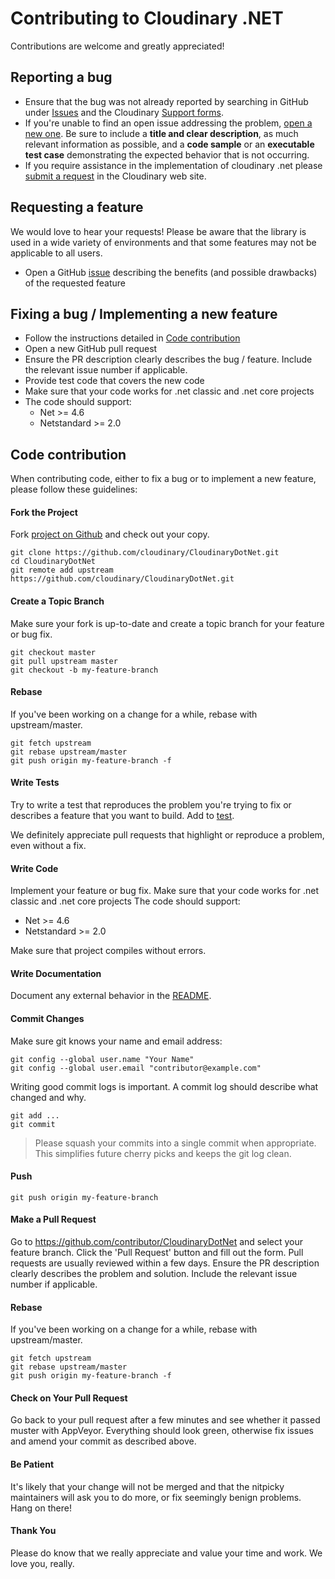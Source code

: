 # Contributing to Cloudinary .NET

Contributions are welcome and greatly appreciated!

## Reporting a bug

- Ensure that the bug was not already reported by searching in GitHub under [Issues](https://github.com/cloudinary/CloudinaryDotNet/) and the Cloudinary [Support forms](https://support.cloudinary.com).
- If you're unable to find an open issue addressing the problem, [open a new one](https://github.com/cloudinary/CloudinaryDotNet/issues/new).
  Be sure to include a **title and clear description**, as much relevant information as possible, and a **code sample** or an **executable test case** demonstrating the expected behavior that is not occurring.
- If you require assistance in the implementation of cloudinary .net please [submit a request](https://support.cloudinary.com/hc/en-us/requests/new) in the Cloudinary web site.

## Requesting a feature

We would love to hear your requests!
Please be aware that the library is used in a wide variety of environments and that some features may not be applicable to all users.

- Open a GitHub [issue](https://github.com/cloudinary/CloudinaryDotNet) describing the benefits (and possible drawbacks) of the requested feature

## Fixing a bug / Implementing a new feature

- Follow the instructions detailed in [Code contribution](#code-contribution)
- Open a new GitHub pull request
- Ensure the PR description clearly describes the bug / feature. Include the relevant issue number if applicable.
- Provide test code that covers the new code
- Make sure that your code works for .net classic and .net core projects
- The code should support:
  - Net >= 4.6
  - Netstandard >= 2.0

## Code contribution

When contributing code, either to fix a bug or to implement a new feature, please follow these guidelines:

#### Fork the Project

Fork [project on Github](https://github.com/cloudinary/CloudinaryDotNet) and check out your copy.

```
git clone https://github.com/cloudinary/CloudinaryDotNet.git
cd CloudinaryDotNet
git remote add upstream https://github.com/cloudinary/CloudinaryDotNet.git
```

#### Create a Topic Branch

Make sure your fork is up-to-date and create a topic branch for your feature or bug fix.

```
git checkout master
git pull upstream master
git checkout -b my-feature-branch
```
#### Rebase

If you've been working on a change for a while, rebase with upstream/master.

```
git fetch upstream
git rebase upstream/master
git push origin my-feature-branch -f
```


#### Write Tests

Try to write a test that reproduces the problem you're trying to fix or describes a feature that you want to build. Add to [test](test).

We definitely appreciate pull requests that highlight or reproduce a problem, even without a fix.

#### Write Code

Implement your feature or bug fix.
Make sure that your code works for .net classic and .net core projects
The code should support:

  - Net >= 4.6
  - Netstandard >= 2.0


Make sure that project compiles without errors.

#### Write Documentation

Document any external behavior in the [README](README.md).

#### Commit Changes

Make sure git knows your name and email address:

```
git config --global user.name "Your Name"
git config --global user.email "contributor@example.com"
```

Writing good commit logs is important. A commit log should describe what changed and why.

```
git add ...
git commit
```


> Please squash your commits into a single commit when appropriate. This simplifies future cherry picks and keeps the git log clean.

#### Push

```
git push origin my-feature-branch
```

#### Make a Pull Request

Go to https://github.com/contributor/CloudinaryDotNet and select your feature branch. Click the 'Pull Request' button and fill out the form. Pull requests are usually reviewed within a few days.
Ensure the PR description clearly describes the problem and solution. Include the relevant issue number if applicable.

#### Rebase

If you've been working on a change for a while, rebase with upstream/master.

```
git fetch upstream
git rebase upstream/master
git push origin my-feature-branch -f
```

#### Check on Your Pull Request

Go back to your pull request after a few minutes and see whether it passed muster with AppVeyor. Everything should look green, otherwise fix issues and amend your commit as described above.

#### Be Patient

It's likely that your change will not be merged and that the nitpicky maintainers will ask you to do more, or fix seemingly benign problems. Hang on there!

#### Thank You

Please do know that we really appreciate and value your time and work. We love you, really.